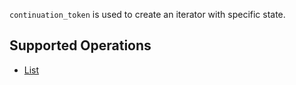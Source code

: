`continuation_token` is used to create an iterator with specific state.

## Supported Operations

- [List](../operations/storager/list.md)